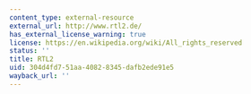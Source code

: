 ```yaml
---
content_type: external-resource
external_url: http://www.rtl2.de/
has_external_license_warning: true
license: https://en.wikipedia.org/wiki/All_rights_reserved
status: ''
title: RTL2
uid: 304d4fd7-51aa-4082-8345-dafb2ede91e5
wayback_url: ''
---
```

